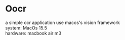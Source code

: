 # Oocr
a simple ocr application use macos's vision framework  
system: MacOs 15.5  
hardware: macbook air m3  
